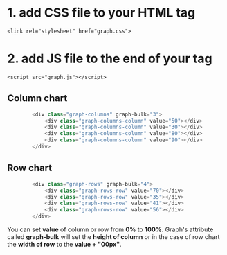 # 1. add CSS file to your HTML <head> tag
  `<link rel="stylesheet" href="graph.css">`
  
# 2. add JS file to the end of your <body> tag
  `<script src="graph.js"></script>`
  
  
## Column chart

```javascript
        <div class="graph-columns" graph-bulk="3">
            <div class="graph-columns-column" value="50"></div>
            <div class="graph-columns-column" value="30"></div>
            <div class="graph-columns-column" value="80"></div>
            <div class="graph-columns-column" value="90"></div>
        </div>
```

## Row chart

```javascript
        <div class="graph-rows" graph-bulk="4">
            <div class="graph-rows-row" value="70"></div>
            <div class="graph-rows-row" value="35"></div>
            <div class="graph-rows-row" value="41"></div>
            <div class="graph-rows-row" value="56"></div>
        </div>
```

You can set **value** of column or row from **0%** to **100%**.
Graph's attribute called **graph-bulk** will set the **height of column** or in the case of row chart the **width of row** to the **value + "00px"**.

